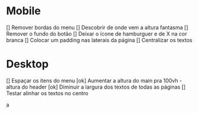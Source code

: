 # Mobile
[] Remover bordas do menu
[] Descobrir de onde vem a altura fantasma
[] Remover o fundo do botão
[] Deixar o ícone de hamburguer e de X na cor branca
[] Colocar um padding nas laterais da página
[] Centralizar os textos

# Desktop
[] Espaçar os itens do menu
[ok] Aumentar a altura do main pra 100vh - altura do header
[ok] Diminuir a largura dos textos de todas as páginas
[] Testar alinhar os textos no centro

a
